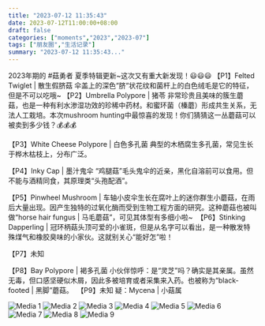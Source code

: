```yaml
---
title: "2023-07-12 11:35:43"
date: 2023-07-12T11:00:00+08:00
draft: false
categories: ["moments","2023","2023-07"]
tags: ["朋友圈","生活记录"]
summary: "2023-07-12 11:35:43..."
---
```


2023年期的 #菇勇者 夏季特辑更新~这次又有重大新发现！😃😃😃
​
【P1】Felted Twiglet | 散生假脐菇
伞盖上的深色“脐“状花纹和菌杆上的白色绒毛是它的特征，但是不可以吃哦~
​
​【P2】Umbrella Polypore | 猪苓
非常珍贵且美味的簇生蘑菇，也是一种有利水渗湿功效的珍稀中药材。和蜜环菌（榛蘑）形成共生关系，无法人工栽培。本次mushroom hunting中最惊喜的发现！你们猜猜这一丛蘑菇可以被卖到多少钱？💰💰💰

【P3】White Cheese Polypore | 白色多孔菌
典型的木栖腐生多孔菌，常见生长于桦木枯枝上，分布广泛。

【P4】Inky Cap | 墨汁鬼伞
“鸡腿菇”毛头鬼伞的近亲，黑化自溶前可以食用。但不能与酒精同食，其原理类“头孢配酒”。

【P5】Pinwheel Mushroom | 车轴小皮伞
​生长在腐叶上的迷你群生小蘑菇，在雨后大量出现。因产生独特的过氧化酶而受到生物工程方面的研究。这种蘑菇也被叫做“horse hair fungus | 马毛蘑菇”，可见其体型有多细小啦~
​
​【P6】Stinking Dapperling | 冠环柄菇
​头顶可爱的小雀斑，但是从名字可以看出，是一种散发特殊煤气和橡胶臭味的小家伙。这就别关心“能好怎”啦！

【P7】未知

【P8】Bay Polypore | 褐多孔菌
小伙伴惊呼：是“灵芝”吗？确实是其亲属。虽然无毒，但口感坚硬似木屑，因此多被培育或者采集来入药。也被称为“black-footed | 黑脚”蘑菇。
​
​【P9】未知
​疑：Mycena | 小菇属

![Media 1](/Moments/photos/2023-07-12/202307121135430.jpg)
![Media 2](/Moments/photos/2023-07-12/202307121135431.jpg)
![Media 3](/Moments/photos/2023-07-12/202307121135432.jpg)
![Media 4](/Moments/photos/2023-07-12/202307121135433.jpg)
![Media 5](/Moments/photos/2023-07-12/202307121135434.jpg)
![Media 6](/Moments/photos/2023-07-12/202307121135435.jpg)
![Media 7](/Moments/photos/2023-07-12/202307121135436.jpg)
![Media 8](/Moments/photos/2023-07-12/202307121135437.jpg)
![Media 9](/Moments/photos/2023-07-12/202307121135438.jpg)

